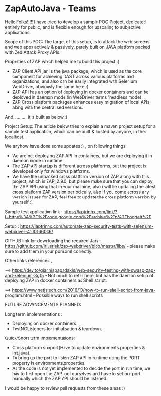 # ZapAutoJava - Teams

Hello Folks!!!!! I have tried to develop a sample POC Project, dedicated entirely for public, and is flexible enough for upscaling to subjective applications.

Scope of this POC:
    The target of this setup, is to attack the web screens and web apps actively & passively, purely built on JAVA platform packed with Zed Attack Proxy APIs.


Properties of ZAP which helped me to build this project :)
* ZAP Client API jar, is the java package, which is used as the core component for achieving DAST across various platforms and organizations, and also can be easily integrated with Selenium WebDriver, obviously the same here :)
* ZAP API has an option of deploying in docker containers and can be deployed in daemon mode (in WebDriver terms 'headless mode).
* ZAP Cross platform packages enhances easy migration of local APIs along with the centralised versions.



And...........  it is built as below :)

Project Setup: 
The article below tries to explain a maven project setup for a sample test application, which can be built & hosted by anyone, in their localhost.

We anyhow have done some updates :) , on following things
* We are not deploying ZAP API in containers, but we are deploying it in daemon mode in runtime.
* The ZAP API startup is different across platforms, but the project is developed only for windows platforms.
* We have the unpacked cross platform version of ZAP along with this project, which is ZAP_2.9.0, but please make sure that you can deploy the  ZAP API using that in your machine, also i will be updating the latest cross platform ZAP version periodically, also if you come across any version issues for ZAP, feel free to update the cross platform version by yourself :).


Sample test application link :
    https://laptrinhx.com/link/?l=https%3A%2F%2Fcode.google.com%2Farchive%2Fp%2Fbodgeit%2F

Setup :
https://laptrinhx.com/automate-zap-security-tests-with-selenium-webdriver-4100166036/

GITHUB link for downloading the required Jars :
https://github.com/iriusrisk/zap-webdriver/blob/master/libs/ - please make sure to add them in your pom.xml correctly.
    
    
Other links referenced ,

==> https://dev.to/giannispapadakis/web-security-testing-with-owasp-zap-and-selenium-3gf5 - Not much to refer here, but has the daemon setup of deploying ZAP in docker containers as Shell script.

==> https://www.netjstech.com/2016/10/how-to-run-shell-script-from-java-program.html - Possible ways to run shell scripts



FUTURE ADVANCEMENTS PLANNED:

Long term implementations :
* Deploying on docker containers.
* TestNGListeners for initialisation & teardown.

Quick/Short term implementations:
* Cross platform support(Have to update environments.properties & init.java).
* To bring up the port to listen ZAP API in runtime using the PORT property in environments.properties.
* As the code is not yet implemented to decide the port in run time, we hav to first open the ZAP tool ourselves and have to set our port manually which the ZAP API should be listened.

I would be happy to review pull requests from these areas :)
